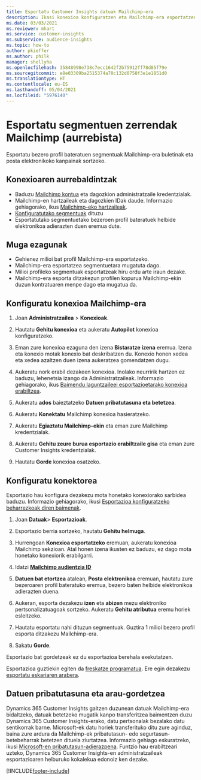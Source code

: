 ```yaml
---
title: Esportatu Customer Insights datuak Mailchimp-era
description: Ikasi konexioa konfiguratzen eta Mailchimp-era esportatzen.
ms.date: 03/03/2021
ms.reviewer: mhart
ms.service: customer-insights
ms.subservice: audience-insights
ms.topic: how-to
author: pkieffer
ms.author: philk
manager: shellyha
ms.openlocfilehash: 35848998e738c7ecc1642f2b75912ff78d85f79e
ms.sourcegitcommit: e8e03309ba2515374a70c132d0758f3e1e1851d0
ms.translationtype: HT
ms.contentlocale: eu-ES
ms.lasthandoff: 05/04/2021
ms.locfileid: "5976140"
---
```

# <a name="export-segment-lists-to-mailchimp-preview"></a>Esportatu segmentuen zerrendak Mailchimp (aurrebista)

Esportatu bezero profil bateratuen segmentuak Mailchimp-era buletinak eta posta elektronikoko kanpainak sortzeko.

## <a name="prerequisites-for-connection"></a>Konexioaren aurrebaldintzak

-   Baduzu [Mailchimp kontua](https://mailchimp.com/) eta dagozkion administratzaile kredentzialak.
-   Mailchimp-en hartzaileak eta dagozkien IDak daude. Informazio gehiagorako, ikus [Mailchimp-eko hartzaileak](https://mailchimp.com/help/create-audience/).
-   [Konfiguratutako segmentuak](segments.md) dituzu
-   Esportatutako segmentuetako bezeroen profil bateratuek helbide elektronikoa adierazten duen eremua dute.

## <a name="known-limitations"></a>Muga ezagunak

- Gehienez milioi bat profil Mailchimp-era esportatzeko.
- Mailchimp-era esportatzea segmentuetara mugatuta dago.
- Milioi profileko segmentuak esportatzeak hiru ordu arte iraun dezake. 
- Mailchimp-era esporta ditzakezun profilen kopurua Mailchimp-ekin duzun kontratuaren menpe dago eta mugatua da.

## <a name="set-up-connection-to-mailchimp"></a>Konfiguratu konexioa Mailchimp-era

1. Joan **Administratzailea** > **Konexioak**.

1. Hautatu **Gehitu konexioa** eta aukeratu **Autopilot** konexioa konfiguratzeko.

1. Eman zure konexioa ezaguna den izena **Bistaratze izena** eremua. Izena eta konexio motak konexio bat deskribatzen du. Konexio honen xedea eta xedea azaltzen duen izena aukeratzea gomendatzen dugu.

1. Aukeratu nork erabil dezakeen konexioa. Inolako neurririk hartzen ez baduzu, lehenetsia izango da Administratzaileak. Informazio gehiagorako, ikus [Baimendu laguntzaileei esportazioetarako konexioa erabiltzea](connections.md#allow-contributors-to-use-a-connection-for-exports).

1. Aukeratu **ados** baieztatzeko **Datuen pribatutasuna eta betetzea**.

1. Aukeratu **Konektatu** Mailchimp konexioa hasieratzeko.

1. Aukeratu **Egiaztatu Mailchimp-ekin** eta eman zure Mailchimp kredentzialak.

1. Aukeratu **Gehitu zeure burua esportazio erabiltzaile gisa** eta eman zure Customer Insights kredentzialak.

1. Hautatu **Gorde** konexioa osatzeko. 

## <a name="configure-the-connector"></a>Konfiguratu konektorea

Esportazio hau konfigura dezakezu mota honetako konexiorako sarbidea baduzu. Informazio gehiagorako, ikusi [Esportazioa konfiguratzeko beharrezkoak diren baimenak](export-destinations.md#set-up-a-new-export).

1. Joan **Datuak**> **Esportazioak**.

1. Esportazio berria sortzeko, hautatu **Gehitu helmuga**.

1. Hurrengoan **Konexioa esportatzeko** eremuan, aukeratu konexioa Mailchimp sekzioan. Atal honen izena ikusten ez baduzu, ez dago mota honetako konexiorik erabilgarri.

1. Idatzi **[Mailchimp audientzia ID](https://mailchimp.com/help/find-audience-id/)**

3. **Datuen bat etortzea** atalean, **Posta elektronikoa** eremuan, hautatu zure bezeroaren profil bateratuko eremua, bezero baten helbide elektronikoa adierazten duena. 

1. Aukeran, esporta dezakezu **izen** eta **abizen** mezu elektroniko pertsonalizatuagoak sortzeko. Aukeratu **Gehitu atributua** eremu horiek esleitzeko.

1. Hautatu esportatu nahi dituzun segmentuak. Guztira 1 milioi bezero profil esporta ditzakezu Mailchimp-era.

1. Sakatu **Gorde**.

Esportazio bat gordetzeak ez du esportazioa berehala exekutatzen.

Esportazioa guztiekin egiten da [freskatze programatua](system.md#schedule-tab). Ere egin dezakezu [esportatu eskariaren arabera](export-destinations.md#run-exports-on-demand). 

## <a name="data-privacy-and-compliance"></a>Datuen pribatutasuna eta arau-gordetzea

Dynamics 365 Customer Insights gaitzen duzunean datuak Mailchimp-era bidaltzeko, datuak betetzeko mugatik kanpo transferitzea baimentzen duzu Dynamics 365 Customer Insights-erako, datu pertsonalak bezalako datu sentikorrak barne. Microsoft-ek datu horiek transferituko ditu zure aginduz, baina zure ardura da Mailchimp-ek pribatutasun- edo segurtasun-betebeharrak betetzen dituela ziurtatzea. Informazio gehiago eskuratzeko, ikusi [Microsoft-en pribatutasun-adierazpena](https://go.microsoft.com/fwlink/?linkid=396732).
Funtzio hau erabiltzeari uzteko, Dynamics 365 Customer Insights-en administratzaileak esportazioaren helburuko kokalekua edonoiz ken dezake.

[!INCLUDE[footer-include](../includes/footer-banner.md)]
